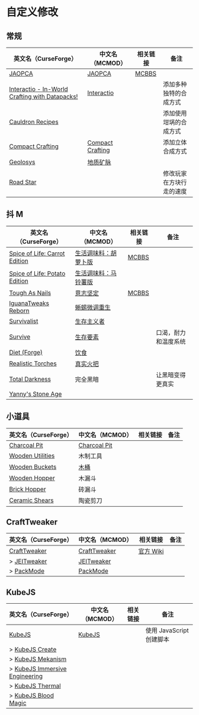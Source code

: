 # 自定义修改

## 常规

| 英文名（CurseForge）                                                                                      | 中文名（MCMOD）                                          | 相关链接                                              | 备注                     |
| --------------------------------------------------------------------------------------------------------- | -------------------------------------------------------- | ----------------------------------------------------- | ------------------------ |
| [JAOPCA](https://www.curseforge.com/minecraft/mc-mods/jaopca)                                             | [JAOPCA](https://www.mcmod.cn/class/878.html)            | [MCBBS](https://www.mcbbs.net/thread-838302-1-1.html) |                          |
| [Interactio - In-World Crafting with Datapacks!](https://www.curseforge.com/minecraft/mc-mods/interactio) | [Interactio](https://www.mcmod.cn/class/3667.html)       |                                                       | 添加多种独特的合成方式   |
| [Cauldron Recipes](https://www.curseforge.com/minecraft/mc-mods/cauldron-recipes)                         |                                                          |                                                       | 添加使用坩埚的合成方式   |
| [Compact Crafting](https://www.curseforge.com/minecraft/mc-mods/compact-crafting)                         | [Compact Crafting](https://www.mcmod.cn/class/3497.html) |                                                       | 添加立体合成方式         |
| [Geolosys](https://www.curseforge.com/minecraft/mc-mods/geolosys)                                         | [地质矿脉](https://www.mcmod.cn/class/1387.html)         |                                                       |                          |
| [Road Star](https://www.curseforge.com/minecraft/mc-mods/road-star)                                       |                                                          |                                                       | 修改玩家在方块行走的速度 |

## 抖 M

| 英文名（CurseForge）                                                                                       | 中文名（MCMOD）                                              | 相关链接                                              | 备注                 |
| ---------------------------------------------------------------------------------------------------------- | ------------------------------------------------------------ | ----------------------------------------------------- | -------------------- |
| [Spice of Life: Carrot Edition](https://www.curseforge.com/minecraft/mc-mods/spice-of-life-carrot-edition) | [生活调味料：胡萝卜版](https://www.mcmod.cn/class/1836.html) | [MCBBS](https://www.mcbbs.net/thread-772478-1-1.html) |                      |
| [Spice of Life: Potato Edition](https://www.curseforge.com/minecraft/mc-mods/spice-of-life-potato-edition) | [生活调味料：马铃薯版](https://www.mcmod.cn/class/3465.html) |                                                       |                      |
| [Tough As Nails](https://www.curseforge.com/minecraft/mc-mods/tough-as-nails)                              | [意志坚定](https://www.mcmod.cn/class/531.html)              | [MCBBS](https://www.mcbbs.net/thread-849264-1-1.html) |                      |
| [IguanaTweaks Reborn](https://www.curseforge.com/minecraft/mc-mods/iguanatweaks-reborn)                    | [蜥蜴微调重生](https://www.mcmod.cn/class/4130.html)         |                                                       |                      |
| [Survivalist](https://www.curseforge.com/minecraft/mc-mods/survivalist)                                    | [生存主义者](https://www.mcmod.cn/class/862.html)            |                                                       |                      |
| [Survive](https://www.curseforge.com/minecraft/mc-mods/survive)                                            | [生存要素](https://www.mcmod.cn/class/3493.html)             |                                                       | 口渴，耐力和温度系统 |
| [Diet (Forge)](https://www.curseforge.com/minecraft/mc-mods/diet)                                          | [饮食](https://www.mcmod.cn/class/3599.html)                 |                                                       |                      |
| [Realistic Torches](https://www.curseforge.com/minecraft/mc-mods/realistic-torches)                        | [真实火把](https://www.mcmod.cn/class/2955.html)             |                                                       |                      |
| [Total Darkness](https://www.curseforge.com/minecraft/mc-mods/total-darkness)                              | 完全黑暗                                                     |                                                       | 让黑暗变得更真实     |
| [Yanny's Stone Age](https://www.curseforge.com/minecraft/mc-mods/stone-age-by-yanny)                       |                                                              |                                                       |                      |

## 小道具

| 英文名（CurseForge）                                                              | 中文名（MCMOD）                                      | 相关链接 | 备注 |
| --------------------------------------------------------------------------------- | ---------------------------------------------------- | -------- | ---- |
| [Charcoal Pit](https://www.curseforge.com/minecraft/mc-mods/charcoal-pit)         | [Charcoal Pit](https://www.mcmod.cn/class/1225.html) |          |      |
| [Wooden Utilities](https://www.curseforge.com/minecraft/mc-mods/wooden-utilities) | 木制工具                                             |          |      |
| [Wooden Buckets](https://www.curseforge.com/minecraft/mc-mods/wooden-buckets)     | [木桶](https://www.mcmod.cn/class/4151.html)         |          |      |
| [Wooden Hopper](https://www.curseforge.com/minecraft/mc-mods/wooden-hopper)       | 木漏斗                                               |          |      |
| [Brick Hopper](https://www.curseforge.com/minecraft/mc-mods/brick-hopper)         | 砖漏斗                                               |          |      |
| [Ceramic Shears](https://www.curseforge.com/minecraft/mc-mods/ceramic-shears)     | 陶瓷剪刀                                             |          |      |

## CraftTweaker

| 英文名（CurseForge）                                                      | 中文名（MCMOD）                                     | 相关链接                                  | 备注 |
| ------------------------------------------------------------------------- | --------------------------------------------------- | ----------------------------------------- | ---- |
| [CraftTweaker](https://www.curseforge.com/minecraft/mc-mods/crafttweaker) | [CraftTweaker](https://www.mcmod.cn/class/669.html) | [官方 Wiki](https://docs.blamejared.com/) |      |
| > [JEITweaker](https://www.curseforge.com/minecraft/mc-mods/jeitweaker)   | [JEITweaker](https://www.mcmod.cn/class/3205.html)  |                                           |      |
| > [PackMode](https://www.curseforge.com/minecraft/mc-mods/packmode)       | [PackMode](https://www.mcmod.cn/class/3087.html)    |                                           |      |

## KubeJS

| 英文名（CurseForge）                                                                                        | 中文名（MCMOD）                                | 相关链接 | 备注                     |
| ----------------------------------------------------------------------------------------------------------- | ---------------------------------------------- | -------- | ------------------------ |
| [KubeJS](https://www.curseforge.com/minecraft/mc-mods/kubejs)                                               | [KubeJS](https://www.mcmod.cn/class/2450.html) |          | 使用 JavaScript 创建脚本 |
| > [KubeJS Create](https://www.curseforge.com/minecraft/mc-mods/kubejs-create)                               |                                                |          |                          |
| > [KubeJS Mekanism](https://www.curseforge.com/minecraft/mc-mods/kubejs-mekanism)                           |                                                |          |                          |
| > [KubeJS Immersive Engineering](https://www.curseforge.com/minecraft/mc-mods/kubejs-immersive-engineering) |                                                |          |                          |
| > [KubeJS Thermal](https://www.curseforge.com/minecraft/mc-mods/kubejs-thermal)                             |                                                |          |                          |
| > [KubeJS Blood Magic](https://www.curseforge.com/minecraft/mc-mods/kubejs-blood-magic)                     |                                                |          |                          |
